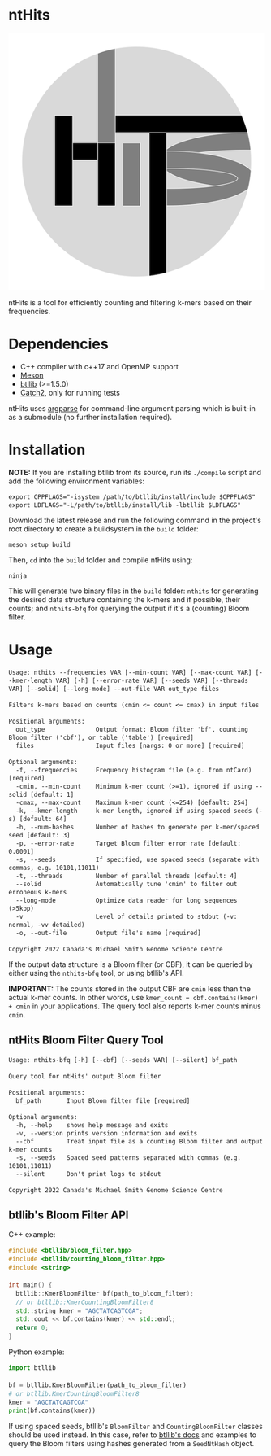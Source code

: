# ntHits

![Logo](https://github.com/bcgsc/nthits/blob/master/nthits-logo.png)

ntHits is a tool for efficiently counting and filtering k-mers based on their frequencies.

# Dependencies

- C++ compiler with c++17 and OpenMP support
- [Meson](https://mesonbuild.com/)
- [btllib](https://github.com/bcgsc/btllib) (>=1.5.0)
- [Catch2](https://github.com/catchorg/Catch2), only for running tests

ntHits uses [argparse](https://github.com/p-ranav/argparse) for command-line argument parsing which is built-in as a submodule (no further installation required).

# Installation

**NOTE:** If you are installing btllib from its source, run its `./compile` script and add the following environment variables:
```
export CPPFLAGS="-isystem /path/to/btllib/install/include $CPPFLAGS"
export LDFLAGS="-L/path/to/btllib/install/lib -lbtllib $LDFLAGS"
```

Download the latest release and run the following command in the project's root directory to create a buildsystem in the `build` folder:

```shell
meson setup build
```

Then, `cd` into the `build` folder and compile ntHits using:

```shell
ninja
```

This will generate two binary files in the `build` folder: `nthits` for generating the desired data structure containing the k-mers and if possible, their counts; and `nthits-bfq` for querying the output if it's a (counting) Bloom filter.

# Usage

```
Usage: nthits --frequencies VAR [--min-count VAR] [--max-count VAR] [--kmer-length VAR] [-h] [--error-rate VAR] [--seeds VAR] [--threads VAR] [--solid] [--long-mode] --out-file VAR out_type files

Filters k-mers based on counts (cmin <= count <= cmax) in input files

Positional arguments:
  out_type              Output format: Bloom filter 'bf', counting Bloom filter ('cbf'), or table ('table') [required]
  files                 Input files [nargs: 0 or more] [required]

Optional arguments:
  -f, --frequencies     Frequency histogram file (e.g. from ntCard) [required]
  -cmin, --min-count    Minimum k-mer count (>=1), ignored if using --solid [default: 1]
  -cmax, --max-count    Maximum k-mer count (<=254) [default: 254]
  -k, --kmer-length     k-mer length, ignored if using spaced seeds (-s) [default: 64]
  -h, --num-hashes      Number of hashes to generate per k-mer/spaced seed [default: 3]
  -p, --error-rate      Target Bloom filter error rate [default: 0.0001]
  -s, --seeds           If specified, use spaced seeds (separate with commas, e.g. 10101,11011) 
  -t, --threads         Number of parallel threads [default: 4]
  --solid               Automatically tune 'cmin' to filter out erroneous k-mers 
  --long-mode           Optimize data reader for long sequences (>5kbp) 
  -v                    Level of details printed to stdout (-v: normal, -vv detailed) 
  -o, --out-file        Output file's name [required]

Copyright 2022 Canada's Michael Smith Genome Science Centre
```

If the output data structure is a Bloom filter (or CBF), it can be queried by either using the `nthits-bfq` tool, or using btllib's API.

**IMPORTANT:** The counts stored in the output CBF are `cmin` less than the actual k-mer counts. In other words, use `kmer_count = cbf.contains(kmer) + cmin` in your applications. The query tool also reports k-mer counts minus `cmin`.

## ntHits Bloom Filter Query Tool

```none
Usage: nthits-bfq [-h] [--cbf] [--seeds VAR] [--silent] bf_path

Query tool for ntHits' output Bloom filter

Positional arguments:
  bf_path       Input Bloom filter file [required]

Optional arguments:
  -h, --help    shows help message and exits 
  -v, --version prints version information and exits 
  --cbf         Treat input file as a counting Bloom filter and output k-mer counts 
  -s, --seeds   Spaced seed patterns separated with commas (e.g. 10101,11011) 
  --silent      Don't print logs to stdout 

Copyright 2022 Canada's Michael Smith Genome Science Centre
```

## btllib's Bloom Filter API

C++ example:

```c++
#include <btllib/bloom_filter.hpp>
#include <btllib/counting_bloom_filter.hpp>
#include <string>

int main() {
  btllib::KmerBloomFilter bf(path_to_bloom_filter);
  // or btllib::KmerCountingBloomFilter8 
  std::string kmer = "AGCTATCAGTCGA";
  std::cout << bf.contains(kmer) << std::endl;
  return 0;
}

```

Python example:

```python
import btllib

bf = btllib.KmerBloomFilter(path_to_bloom_filter)
# or btllib.KmerCountingBloomFilter8
kmer = "AGCTATCAGTCGA"
print(bf.contains(kmer))
```

If using spaced seeds, btllib's `BloomFilter` and `CountingBloomFilter` classes should be used instead. In this case, refer to [btllib's docs](https://bcgsc.github.io/btllib/) and examples to query the Bloom filters using hashes generated from a `SeedNtHash` object.
